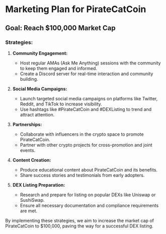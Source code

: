 # Marketing Plan for PirateCatCoin

## Goal: Reach $100,000 Market Cap

### Strategies:

1. **Community Engagement:**
   - Host regular AMAs (Ask Me Anything) sessions with the community to keep them engaged and informed.
   - Create a Discord server for real-time interaction and community building.

2. **Social Media Campaigns:**
   - Launch targeted social media campaigns on platforms like Twitter, Reddit, and TikTok to increase visibility.
   - Use hashtags like #PirateCatCoin and #DEXListing to trend and attract attention.

3. **Partnerships:**
   - Collaborate with influencers in the crypto space to promote PirateCatCoin.
   - Partner with other crypto projects for cross-promotion and joint events.

4. **Content Creation:**
   - Produce educational content about PirateCatCoin and its benefits.
   - Share success stories and testimonials from early adopters.

5. **DEX Listing Preparation:**
   - Research and prepare for listing on popular DEXs like Uniswap or SushiSwap.
   - Ensure all necessary documentation and compliance requirements are met.

By implementing these strategies, we aim to increase the market cap of PirateCatCoin to $100,000, paving the way for a successful DEX listing.
